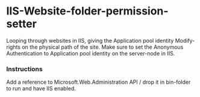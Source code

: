 # IIS-Website-folder-permission-setter
Looping through websites in IIS, giving the Application pool identity Modify-rights on the physical path of the site.
Make sure to set the Anonymous Authentication to Application pool identity on the server-node in IIS.

### Instructions
Add a reference to Microsoft.Web.Administration API / drop it in bin-folder to run and have IIS enabled.
